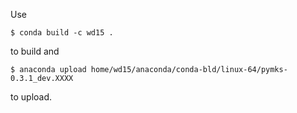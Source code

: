 Use

    $ conda build -c wd15 .

to build and

    $ anaconda upload home/wd15/anaconda/conda-bld/linux-64/pymks-0.3.1_dev.XXXX

to upload.
